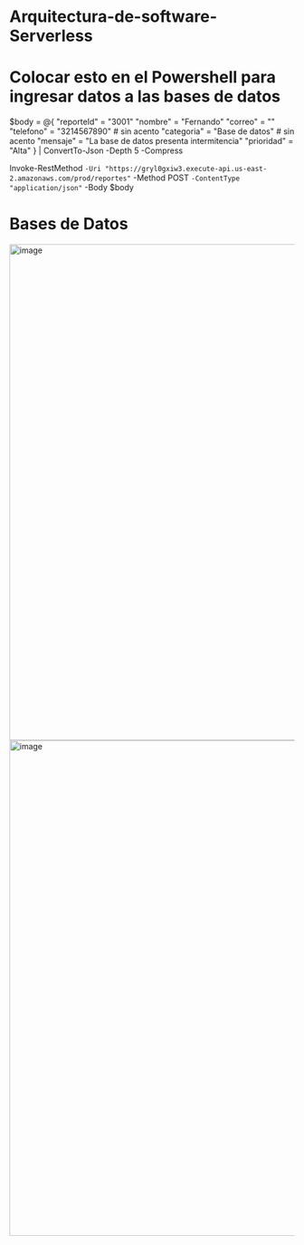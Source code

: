 # Arquitectura-de-software-Serverless

# Colocar esto en el Powershell para ingresar datos a las bases de datos 
$body = @{
  "reporteId" = "3001"
  "nombre"    = "Fernando"
  "correo"    = ""
  "telefono"  = "3214567890"        # sin acento
  "categoria" = "Base de datos"     # sin acento
  "mensaje"   = "La base de datos presenta intermitencia"
  "prioridad" = "Alta"
} | ConvertTo-Json -Depth 5 -Compress

Invoke-RestMethod `
  -Uri "https://gryl0gxiw3.execute-api.us-east-2.amazonaws.com/prod/reportes" `
  -Method POST `
  -ContentType "application/json" `
  -Body $body

# Bases de Datos
  
  <img width="1918" height="876" alt="image" src="https://github.com/user-attachments/assets/7fd4f59a-f560-43c7-9b1f-ca98c1770a2b" />

<img width="1917" height="875" alt="image" src="https://github.com/user-attachments/assets/3e336448-2ada-4e63-ad67-87bdaa112520" />

